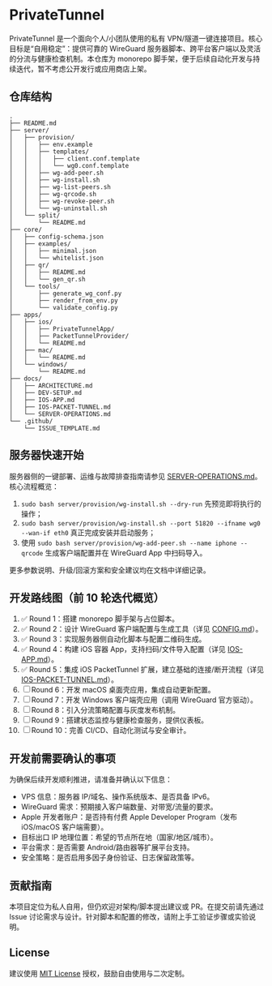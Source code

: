 # PrivateTunnel

PrivateTunnel 是一个面向个人/小团队使用的私有 VPN/隧道一键连接项目。核心目标是“自用稳定”：提供可靠的 WireGuard 服务器脚本、跨平台客户端以及灵活的分流与健康检查机制。本仓库为 monorepo 脚手架，便于后续自动化开发与持续迭代，暂不考虑公开发行或应用商店上架。

## 仓库结构

```
.
├── README.md
├── server/
│   ├── provision/
│   │   ├── env.example
│   │   ├── templates/
│   │   │   ├── client.conf.template
│   │   │   └── wg0.conf.template
│   │   ├── wg-add-peer.sh
│   │   ├── wg-install.sh
│   │   ├── wg-list-peers.sh
│   │   ├── wg-qrcode.sh
│   │   ├── wg-revoke-peer.sh
│   │   └── wg-uninstall.sh
│   └── split/
│       └── README.md
├── core/
│   ├── config-schema.json
│   ├── examples/
│   │   ├── minimal.json
│   │   └── whitelist.json
│   ├── qr/
│   │   ├── README.md
│   │   └── gen_qr.sh
│   └── tools/
│       ├── generate_wg_conf.py
│       ├── render_from_env.py
│       └── validate_config.py
├── apps/
│   ├── ios/
│   │   ├── PrivateTunnelApp/
│   │   ├── PacketTunnelProvider/
│   │   └── README.md
│   ├── mac/
│   │   └── README.md
│   └── windows/
│       └── README.md
├── docs/
│   ├── ARCHITECTURE.md
│   ├── DEV-SETUP.md
│   ├── IOS-APP.md
│   ├── IOS-PACKET-TUNNEL.md
│   └── SERVER-OPERATIONS.md
└── .github/
    └── ISSUE_TEMPLATE.md
```

## 服务器快速开始

服务器侧的一键部署、运维与故障排查指南请参见 [SERVER-OPERATIONS.md](docs/SERVER-OPERATIONS.md)。核心流程概览：

1. `sudo bash server/provision/wg-install.sh --dry-run` 先预览即将执行的操作；
2. `sudo bash server/provision/wg-install.sh --port 51820 --ifname wg0 --wan-if eth0` 真正完成安装并启动服务；
3. 使用 `sudo bash server/provision/wg-add-peer.sh --name iphone --qrcode` 生成客户端配置并在 WireGuard App 中扫码导入。

更多参数说明、升级/回滚方案和安全建议均在文档中详细记录。

## 开发路线图（前 10 轮迭代概览）

1. ✅ Round 1：搭建 monorepo 脚手架与占位脚本。
2. ✅ Round 2：设计 WireGuard 客户端配置与生成工具（详见 [CONFIG.md](docs/CONFIG.md)）。
3. ✅ Round 3：实现服务器侧自动化脚本与配置二维码生成。
4. ✅ Round 4：构建 iOS 容器 App，支持扫码/文件导入配置（详见 [IOS-APP.md](docs/IOS-APP.md)）。
5. ✅ Round 5：集成 iOS PacketTunnel 扩展，建立基础的连接/断开流程（详见 [IOS-PACKET-TUNNEL.md](docs/IOS-PACKET-TUNNEL.md)）。
6. ☐ Round 6：开发 macOS 桌面壳应用，集成自动更新配置。
7. ☐ Round 7：开发 Windows 客户端壳应用（调用 WireGuard 官方驱动）。
8. ☐ Round 8：引入分流策略配置与灰度发布机制。
9. ☐ Round 9：搭建状态监控与健康检查服务，提供仪表板。
10. ☐ Round 10：完善 CI/CD、自动化测试与安全审计。

## 开发前需要确认的事项

为确保后续开发顺利推进，请准备并确认以下信息：

- VPS 信息：服务器 IP/域名、操作系统版本、是否具备 IPv6。
- WireGuard 需求：预期接入客户端数量、对带宽/流量的要求。
- Apple 开发者账户：是否持有付费 Apple Developer Program（发布 iOS/macOS 客户端需要）。
- 目标出口 IP 地理位置：希望的节点所在地（国家/地区/城市）。
- 平台需求：是否需要 Android/路由器等扩展平台支持。
- 安全策略：是否启用多因子身份验证、日志保留政策等。

## 贡献指南

本项目定位为私人自用，但仍欢迎对架构/脚本提出建议或 PR。在提交前请先通过 Issue 讨论需求与设计。针对脚本和配置的修改，请附上手工验证步骤或实验说明。

## License

建议使用 [MIT License](https://opensource.org/licenses/MIT) 授权，鼓励自由使用与二次定制。
